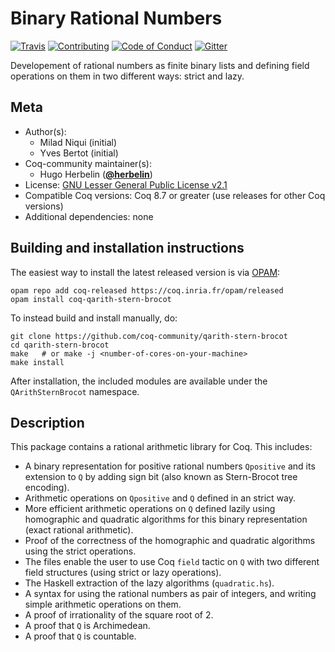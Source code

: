 # Binary Rational Numbers

[![Travis][travis-shield]][travis-link]
[![Contributing][contributing-shield]][contributing-link]
[![Code of Conduct][conduct-shield]][conduct-link]
[![Gitter][gitter-shield]][gitter-link]

[travis-shield]: https://travis-ci.com/coq-community/qarith-stern-brocot.svg?branch=master
[travis-link]: https://travis-ci.com/coq-community/qarith-stern-brocot/builds

[contributing-shield]: https://img.shields.io/badge/contributions-welcome-%23f7931e.svg
[contributing-link]: https://github.com/coq-community/manifesto/blob/master/CONTRIBUTING.md

[conduct-shield]: https://img.shields.io/badge/%E2%9D%A4-code%20of%20conduct-%23f15a24.svg
[conduct-link]: https://github.com/coq-community/manifesto/blob/master/CODE_OF_CONDUCT.md

[gitter-shield]: https://img.shields.io/badge/chat-on%20gitter-%23c1272d.svg
[gitter-link]: https://gitter.im/coq-community/Lobby

Developement of rational numbers as finite binary lists and defining
field operations on them in two different ways: strict and lazy.


## Meta

- Author(s):
  - Milad Niqui (initial)
  - Yves Bertot (initial)
- Coq-community maintainer(s):
  - Hugo Herbelin ([**@herbelin**](https://github.com/herbelin))
- License: [GNU Lesser General Public License v2.1](LICENSE)
- Compatible Coq versions: Coq 8.7 or greater (use releases for other Coq versions)
- Additional dependencies: none

## Building and installation instructions

The easiest way to install the latest released version is via
[OPAM](https://opam.ocaml.org/doc/Install.html):

```shell
opam repo add coq-released https://coq.inria.fr/opam/released
opam install coq-qarith-stern-brocot
```

To instead build and install manually, do:

``` shell
git clone https://github.com/coq-community/qarith-stern-brocot
cd qarith-stern-brocot
make   # or make -j <number-of-cores-on-your-machine>
make install
```

After installation, the included modules are available under
the `QArithSternBrocot` namespace.

## Description

This package contains a rational arithmetic library for Coq.
This includes:

- A binary representation for positive rational numbers `Qpositive` and its
  extension to `Q` by adding sign bit (also known as Stern-Brocot
  tree encoding).
- Arithmetic operations on `Qpositive` and `Q` defined in an strict way.
- More efficient arithmetic operations on `Q` defined lazily using
  homographic and quadratic algorithms for this binary representation
  (exact rational arithmetic).
- Proof of the correctness of the homographic and quadratic algorithms
  using the strict operations.
- The files enable the user to use Coq `field` tactic on `Q` with two
  different field structures (using strict or lazy operations).
- The Haskell extraction of the lazy algorithms (`quadratic.hs`).
- A syntax for using the rational numbers as pair of integers, and writing
  simple arithmetic operations on them.
- A proof of irrationality of the square root of 2.
- A proof that `Q` is Archimedean.
- A proof that `Q` is countable.

